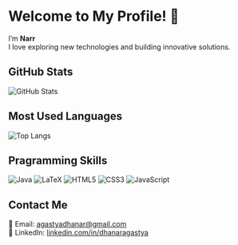 # Welcome to My Profile! 👋

I’m **Narr**  
I love exploring new technologies and building innovative solutions.

## GitHub Stats
![GitHub Stats](https://github-readme-stats.vercel.app/api?username=Narr-21&show_icons=true&theme=dark)

## Most Used Languages
![Top Langs](https://github-readme-stats.vercel.app/api/top-langs/?username=Narr-21&langs_count=5&layout=compact&theme=dark&hide=typescript)

## Pragramming Skills
![Java](https://img.shields.io/badge/java-%23ED8B00.svg?style=for-the-badge&logo=openjdk&logoColor=white) 
![LaTeX](https://img.shields.io/badge/latex-%23008080.svg?style=for-the-badge&logo=latex&logoColor=white)
![HTML5](https://img.shields.io/badge/html5-%23E34F26.svg?style=for-the-badge&logo=html5&logoColor=white) 
![CSS3](https://img.shields.io/badge/css3-%231572B6.svg?style=for-the-badge&logo=css3&logoColor=white)
![JavaScript](https://img.shields.io/badge/JavaScript-F7DF1E?style=for-the-badge&logo=javascript&logoColor=black)





## Contact Me
📧 Email: agastyadhanar@gmail.com  
🔗 LinkedIn: [linkedin.com/in/dhanaragastya](https://www.linkedin.com/in/dhanaragastya)
